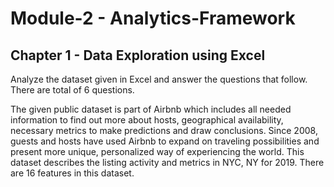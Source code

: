 # Module-2 - Analytics-Framework


## Chapter 1 -  Data Exploration using Excel

Analyze the dataset given in Excel and answer the questions that follow. There are total of 6 questions. 


The given public dataset is part of Airbnb which includes all needed information to find out more about hosts, geographical availability, necessary metrics to make predictions and draw conclusions. Since 2008, guests and hosts have used Airbnb to expand on traveling possibilities and present more unique, personalized way of experiencing the world. This dataset describes the listing activity and metrics in NYC, NY for 2019. There are 16 features in this dataset.
